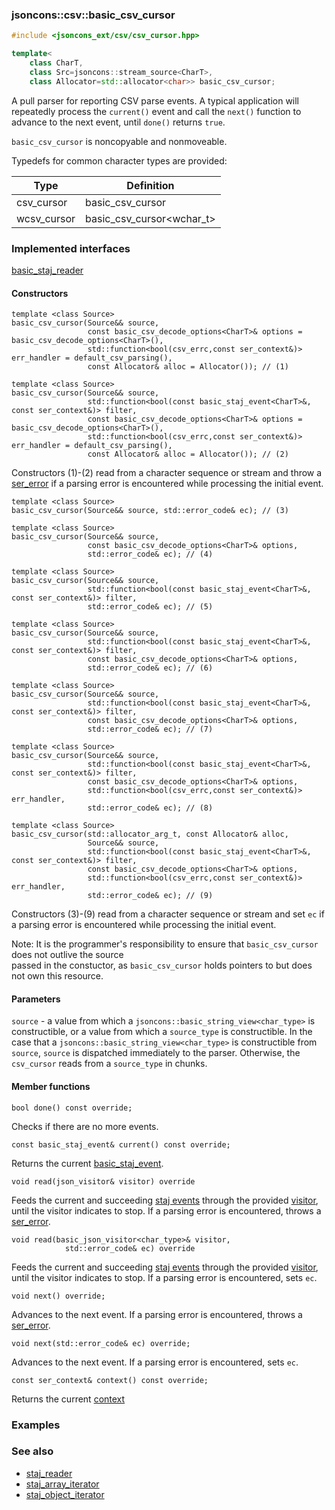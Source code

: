 ### jsoncons::csv::basic_csv_cursor

```c++
#include <jsoncons_ext/csv/csv_cursor.hpp>

template<
    class CharT,
    class Src=jsoncons::stream_source<CharT>,
    class Allocator=std::allocator<char>> basic_csv_cursor;
```

A pull parser for reporting CSV parse events. A typical application will 
repeatedly process the `current()` event and call the `next()`
function to advance to the next event, until `done()` returns `true`.

`basic_csv_cursor` is noncopyable and nonmoveable.

Typedefs for common character types are provided:

Type                |Definition
--------------------|------------------------------
csv_cursor     |basic_csv_cursor<char>
wcsv_cursor    |basic_csv_cursor<wchar_t>

### Implemented interfaces

[basic_staj_reader](../staj_reader.md)

#### Constructors

    template <class Source>
    basic_csv_cursor(Source&& source, 
                     const basic_csv_decode_options<CharT>& options = basic_csv_decode_options<CharT>(),
                     std::function<bool(csv_errc,const ser_context&)> err_handler = default_csv_parsing(),
                     const Allocator& alloc = Allocator()); // (1)

    template <class Source>
    basic_csv_cursor(Source&& source, 
                     std::function<bool(const basic_staj_event<CharT>&, const ser_context&)> filter,
                     const basic_csv_decode_options<CharT>& options = basic_csv_decode_options<CharT>(),
                     std::function<bool(csv_errc,const ser_context&)> err_handler = default_csv_parsing(),
                     const Allocator& alloc = Allocator()); // (2)

Constructors (1)-(2) read from a character sequence or stream and throw a 
[ser_error](../ser_error.md) if a parsing error is encountered while processing the initial event.

    template <class Source>
    basic_csv_cursor(Source&& source, std::error_code& ec); // (3)

    template <class Source>
    basic_csv_cursor(Source&& source, 
                     const basic_csv_decode_options<CharT>& options,
                     std::error_code& ec); // (4)

    template <class Source>
    basic_csv_cursor(Source&& source,
                     std::function<bool(const basic_staj_event<CharT>&, const ser_context&)> filter,
                     std::error_code& ec); // (5)

    template <class Source>
    basic_csv_cursor(Source&& source, 
                     std::function<bool(const basic_staj_event<CharT>&, const ser_context&)> filter,
                     const basic_csv_decode_options<CharT>& options,
                     std::error_code& ec); // (6)

    template <class Source>
    basic_csv_cursor(Source&& source, 
                     std::function<bool(const basic_staj_event<CharT>&, const ser_context&)> filter,
                     const basic_csv_decode_options<CharT>& options,
                     std::error_code& ec); // (7)

    template <class Source>
    basic_csv_cursor(Source&& source, 
                     std::function<bool(const basic_staj_event<CharT>&, const ser_context&)> filter,
                     const basic_csv_decode_options<CharT>& options,
                     std::function<bool(csv_errc,const ser_context&)> err_handler,
                     std::error_code& ec); // (8)

    template <class Source>
    basic_csv_cursor(std::allocator_arg_t, const Allocator& alloc, 
                     Source&& source, 
                     std::function<bool(const basic_staj_event<CharT>&, const ser_context&)> filter,
                     const basic_csv_decode_options<CharT>& options,
                     std::function<bool(csv_errc,const ser_context&)> err_handler,
                     std::error_code& ec); // (9)

Constructors (3)-(9) read from a character sequence or stream and set `ec`
if a parsing error is encountered while processing the initial event.

Note: It is the programmer's responsibility to ensure that `basic_csv_cursor` does not outlive the source  
passed in the constuctor, as `basic_csv_cursor` holds pointers to but does not own this resource.

#### Parameters

`source` - a value from which a `jsoncons::basic_string_view<char_type>` is constructible, 
or a value from which a `source_type` is constructible. In the case that a `jsoncons::basic_string_view<char_type>` is constructible
from `source`, `source` is dispatched immediately to the parser. Otherwise, the `csv_cursor` reads from a `source_type` in chunks. 

#### Member functions

    bool done() const override;
Checks if there are no more events.

    const basic_staj_event& current() const override;
Returns the current [basic_staj_event](../staj_event.md).

    void read(json_visitor& visitor) override
Feeds the current and succeeding [staj events](staj_event.md) through the provided
[visitor](basic_json_visitor.md), until the visitor indicates
to stop. If a parsing error is encountered, throws a [ser_error](../ser_error.md).

    void read(basic_json_visitor<char_type>& visitor,
                std::error_code& ec) override
Feeds the current and succeeding [staj events](staj_event.md) through the provided
[visitor](basic_json_visitor.md), until the visitor indicates
to stop. If a parsing error is encountered, sets `ec`.

    void next() override;
Advances to the next event. If a parsing error is encountered, throws a 
[ser_error](../ser_error.md).

    void next(std::error_code& ec) override;
Advances to the next event. If a parsing error is encountered, sets `ec`.

    const ser_context& context() const override;
Returns the current [context](../ser_context.md)

### Examples

### See also

- [staj_reader](../staj_reader.md) 
- [staj_array_iterator](../staj_array_iterator.md) 
- [staj_object_iterator](../staj_object_iterator.md)

